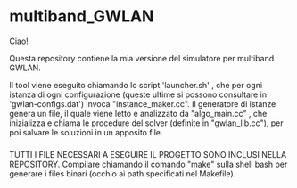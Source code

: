 # multiband_GWLAN

Ciao!

Questa repository contiene la mia versione del simulatore per multiband GWLAN. 

Il tool viene eseguito chiamando lo script 'launcher.sh' , che per ogni istanza di ogni configurazione (queste ultime si possono consultare in 'gwlan-configs.dat') invoca "instance_maker.cc". 
Il generatore di istanze genera un file, il quale viene letto e analizzato da "algo_main.cc" , che inizializza e chiama le procedure del solver (definite in "gwlan_lib.cc"), per poi salvare le soluzioni in un apposito file.


###
TUTTI I FILE NECESSARI A ESEGUIRE IL PROGETTO SONO INCLUSI NELLA REPOSITORY. Compilare chiamando il comando "make" sulla shell bash per generare i files binari (occhio ai path specificati nel Makefile).
###

